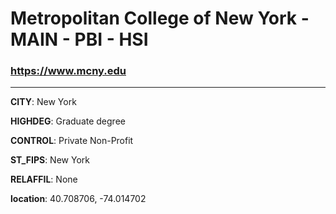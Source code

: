 # Metropolitan College of New York - MAIN - PBI - HSI
### https://www.mcny.edu
---
**CITY**: New York

**HIGHDEG**: Graduate degree

**CONTROL**: Private Non-Profit

**ST_FIPS**: New York

**RELAFFIL**: None

**location**: 40.708706, -74.014702